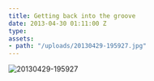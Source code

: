 ```yaml
---
title: Getting back into the groove
date: 2013-04-30 01:11:00 Z
type: 
assets:
- path: "/uploads/20130429-195927.jpg"
---
```


![20130429-195927](/uploads/20130429-195927.jpg) 

